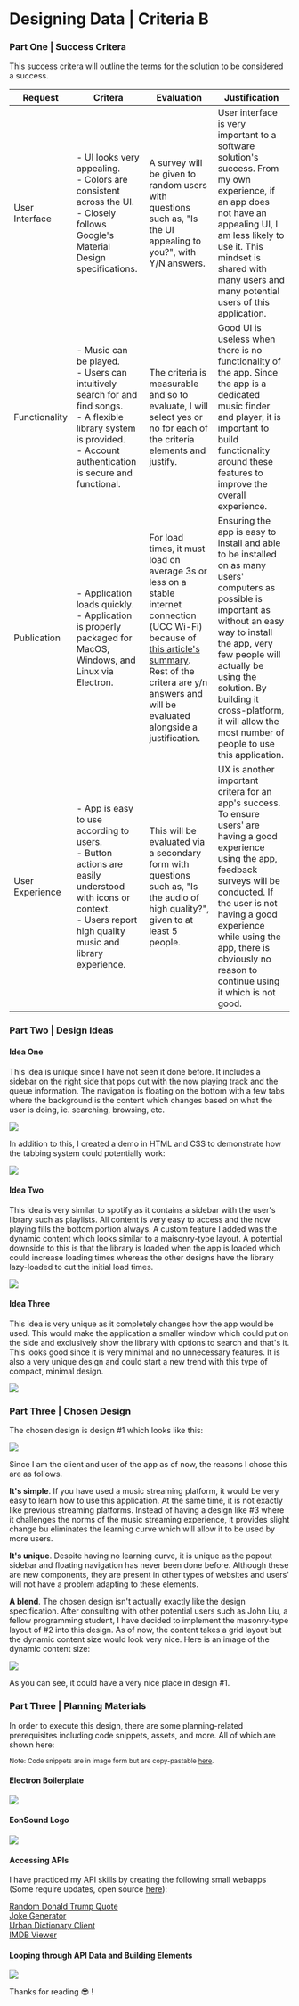 # Designing Data | Criteria B

### Part One | Success Critera
<p>This success critera will outline the terms for the solution to be considered a success.</p>

| Request| Critera | Evaluation | Justification |
| - | - | - | - |
| User Interface | - UI looks very appealing.<br>- Colors are consistent across the UI.<br>- Closely follows Google's Material Design specifications.  | A survey will be given to random users with questions such as, "Is the UI appealing to you?", with Y/N answers. | User interface is very important to a software solution's success. From my own experience, if an app does not have an appealing UI, I am less likely to use it. This mindset is shared with many users and many potential users of this application. |
| Functionality | - Music can be played.<br> - Users can intuitively search for and find songs.<br>- A flexible library system is provided.<br>- Account authentication is secure and functional. | The criteria is measurable and so to evaluate, I will select yes or no for each of the criteria elements and justify. | Good UI is useless when there is no functionality of the app. Since the app is a dedicated music finder and player, it is important to build functionality around these features to improve the overall experience. |
| Publication | - Application loads quickly. <br>- Application is properly packaged for MacOS, Windows, and Linux via Electron. | For load times, it must load on average 3s or less on a stable internet connection (UCC Wi-Fi) because of <a href="https://www.marketingdive.com/news/google-53-of-mobile-users-abandon-sites-that-take-over-3-seconds-to-load/426070/#:~:text=New%20research%20by%20Google%20has,seconds%20on%20a%204G%20connection.">this article's summary</a>. Rest of the critera are y/n answers and will be evaluated alongside a justification.| Ensuring the app is easy to install and able to be installed on as many users' computers as possible is important as without an easy way to install the app, very few people will actually be using the solution. By building it cross-platform, it will allow the most number of people to use this application. |
| User Experience | - App is easy to use according to users. <br>- Button actions are easily understood with icons or context. <br>- Users report high quality music and library experience. | This will be evaluated via a secondary form with questions such as, "Is the audio of high quality?", given to at least 5 people.| UX is another important critera for an app's success. To ensure users' are having a good experience using the app, feedback surveys will be conducted. If the user is not having a good experience while using the app, there is obviously no reason to continue using it which is not good. |

### Part Two | Design Ideas

#### Idea One
<p>This idea is unique since I have not seen it done before. It includes a sidebar on the right side that pops out with the now playing track and the queue information. The navigation is floating on the bottom with a few tabs where the background is the content which changes based on what the user is doing, ie. searching, browsing, etc.</p>

![](assets/screenshots/2020-10-08-01-12-33.png)

<p>In addition to this, I created a demo in HTML and CSS to demonstrate how the tabbing system could potentially work:</p>

![](assets/idea2demo.gif)

#### Idea Two

<p>This idea is very similar to spotify as it contains a sidebar with the user's library such as playlists. All content is very easy to access and the now playing fills the bottom portion always. A custom feature I added was the dynamic content which looks similar to a maisonry-type layout. A potential downside to this is that the library is loaded when the app is loaded which could increase loading times whereas the other designs have the library lazy-loaded to cut the initial load times. </p>

![](assets/screenshots/2020-10-08-01-12-46.png)

#### Idea Three
<p>This idea is very unique as it completely changes how the app would be used. This would make the application a smaller window which could put on the side and exclusively show the library with options to search and that's it. This looks good since it is very minimal and no unnecessary features. It is also a very unique design and could start a new trend with this type of compact, minimal design.</p>

![](assets/screenshots/2020-10-08-01-12-58.png)

### Part Three | Chosen Design

<p>The chosen design is design #1 which looks like this: </p>

![](assets/screenshots/2020-10-08-01-12-33.png)

Since I am the client and user of the app as of now, the reasons I chose this are as follows. 

<b>It's simple</b>. If you have used a music streaming platform, it would be very easy to learn how to use this application. At the same time, it is not exactly like previous streaming platforms. Instead of having a design like #3 where it challenges the norms of the music streaming experience, it provides slight change bu eliminates the learning curve which will allow it to be used by more users.

<b>It's unique</b>. Despite having no learning curve, it is unique as the popout sidebar and floating navigation has never been done before. Although these are new components, they are present in other types of websites and users' will not have a problem adapting to these elements. 

<b>A blend</b>. The chosen design isn't actually exactly like the design specification. After consulting with other potential users such as John Liu, a fellow programming student, I have decided to implement the masonry-type layout of #2 into this design. As of now, the content takes a grid layout but the dynamic content size would look very nice. Here is an image of the dynamic content size:

![](assets/screenshots/2020-10-08-01-31-06.png)

As you can see, it could have a very nice place in design #1.

### Part Three | Planning Materials
<p>In order to execute this design, there are some planning-related prerequisites including code snippets, assets, and more. All of which are shown here:</p>
<small>Note: Code snippets are in image form but are copy-pastable <a href="">here</a>.</small>

#### Electron Boilerplate
![](assets/screenshots/2020-10-08-01-35-44.png)

#### EonSound Logo
![](assets/screenshots/2020-10-08-01-36-30.png)

#### Accessing APIs
<p>I have practiced my API skills by creating the following small webapps (Some require updates, open source <a href="https://raw.githubusercontent.com/r0hin/design/master/Y10/summatives/designing-data/assets/b_snippets.txt">here</a>):</p>
<a href="https://r0h.in/?a=trumpy">Random Donald Trump Quote</a>
<br>
<a href="https://r0h.in/?a=joke">Joke Generator</a>
<br>
<a href="https://r0h.in/?a=urban">Urban Dictionary Client</a><br>
<a href="https://r0h.in/?a=movie">IMDB Viewer</a>

#### Looping through API Data and Building Elements

![](assets/screenshots/2020-10-08-01-43-12.png)

<p>Thanks for reading 😎 !</p>